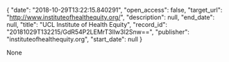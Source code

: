 {
  "date": "2018-10-29T13:22:15.840291", 
  "open_access": false, 
  "target_url": "http://www.instituteofhealthequity.org/", 
  "description": null, 
  "end_date": null, 
  "title": "UCL Institute of Health Equity", 
  "record_id": "20181029T132215/GdR54P2LEMrT3llw3l2Snw==", 
  "publisher": "instituteofhealthequity.org", 
  "start_date": null
}

None